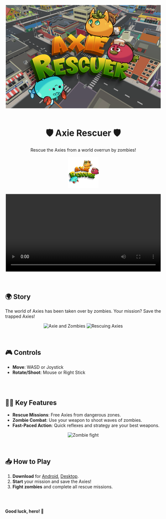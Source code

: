 <div align='center'>
    <img src="README_Assets/Thumbnail.png" alt="thumbnail" width="500">
    <br/>
    <br/>
    <h1>🛡️ Axie Rescuer 🛡️</h1>
    <p>Rescue the Axies from a world overrun by zombies!</p>
    <img src="README_Assets/AxieRescuer.png" alt="icon" width="100">
    <br/>
    <br/>
    <video width="500" controls>
        <source src="https://drive.google.com/uc?export=download&id=1pdjtDGlptNa0qzcKV7GhLLWHNtSJYSMw" type="video/mp4">
        Your browser does not support the video tag.
    </video>
</div>

<br/>
<br/>

## 🌍 Story
The world of Axies has been taken over by zombies. Your mission? Save the trapped Axies!

<div align='center'>
    <img src="https://storage.googleapis.com/sm-prod-mavis-hub-cdn/assets/1698339733-3-PhuocVinh.png" alt="Axie and Zombies" width="400"/>
    <img src="https://storage.googleapis.com/sm-prod-mavis-hub-cdn/assets/1698339733-2-PhuocVinh.png" alt="Rescuing Axies" width="400"/>
</div>

<br/>
<br/>

## 🎮 Controls
- **Move**: WASD or Joystick
- **Rotate/Shoot**: Mouse or Right Stick

<br/>
<br/>

## 🧟‍♂️ Key Features
- **Rescue Missions**: Free Axies from dangerous zones.
- **Zombie Combat**: Use your weapon to shoot waves of zombies.
- **Fast-Paced Action**: Quick reflexes and strategy are your best weapons.

<div align='center'>
    <img src="https://storage.googleapis.com/sm-prod-mavis-hub-cdn/assets/1698339733-4-PhuocVinh.png" alt="Zombie fight" width="500"/>
</div>

<br/>
<br/>

## 📥 How to Play
1. **Download** for [Android](https://drive.google.com/file/d/100Z6wPvswM0j9D4h9G8OO9ycCMebLe2z/view?usp=drive_link), [Desktop](https://drive.google.com/file/d/1ebX3G7S_D9akObhWZUAOjmxtvDSAu9Se/view?usp=drive_link).
2. **Start** your mission and save the Axies!
3. **Fight zombies** and complete all rescue missions.

<br/>
<br/>

**Good luck, hero! 🚀**
